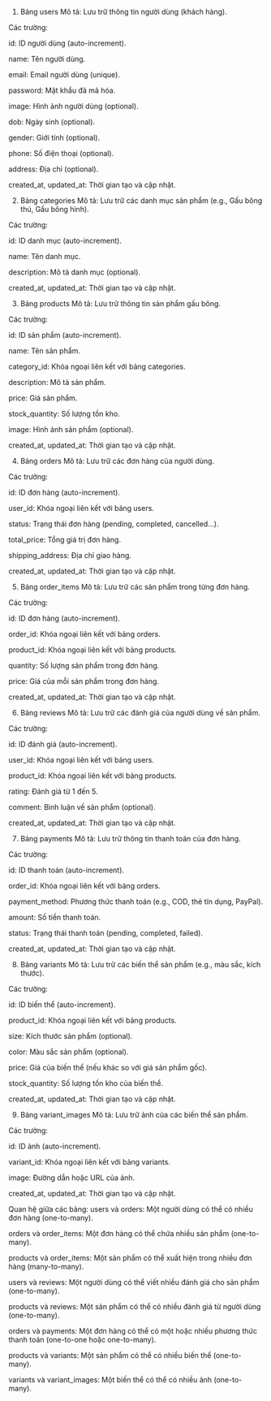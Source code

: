 1. Bảng users
Mô tả: Lưu trữ thông tin người dùng (khách hàng).

Các trường:

id: ID người dùng (auto-increment).

name: Tên người dùng.

email: Email người dùng (unique).

password: Mật khẩu đã mã hóa.

image: Hình ảnh người dùng (optional).

dob: Ngày sinh (optional).

gender: Giới tính (optional).

phone: Số điện thoại (optional).

address: Địa chỉ (optional).

created_at, updated_at: Thời gian tạo và cập nhật.

2. Bảng categories
Mô tả: Lưu trữ các danh mục sản phẩm (e.g., Gấu bông thú, Gấu bông hình).

Các trường:

id: ID danh mục (auto-increment).

name: Tên danh mục.

description: Mô tả danh mục (optional).

created_at, updated_at: Thời gian tạo và cập nhật.

3. Bảng products
Mô tả: Lưu trữ thông tin sản phẩm gấu bông.

Các trường:

id: ID sản phẩm (auto-increment).

name: Tên sản phẩm.

category_id: Khóa ngoại liên kết với bảng categories.

description: Mô tả sản phẩm.

price: Giá sản phẩm.

stock_quantity: Số lượng tồn kho.

image: Hình ảnh sản phẩm (optional).

created_at, updated_at: Thời gian tạo và cập nhật.

4. Bảng orders
Mô tả: Lưu trữ các đơn hàng của người dùng.

Các trường:

id: ID đơn hàng (auto-increment).

user_id: Khóa ngoại liên kết với bảng users.

status: Trạng thái đơn hàng (pending, completed, cancelled...).

total_price: Tổng giá trị đơn hàng.

shipping_address: Địa chỉ giao hàng.

created_at, updated_at: Thời gian tạo và cập nhật.

5. Bảng order_items
Mô tả: Lưu trữ các sản phẩm trong từng đơn hàng.

Các trường:

id: ID đơn hàng (auto-increment).

order_id: Khóa ngoại liên kết với bảng orders.

product_id: Khóa ngoại liên kết với bảng products.

quantity: Số lượng sản phẩm trong đơn hàng.

price: Giá của mỗi sản phẩm trong đơn hàng.

created_at, updated_at: Thời gian tạo và cập nhật.

6. Bảng reviews
Mô tả: Lưu trữ các đánh giá của người dùng về sản phẩm.

Các trường:

id: ID đánh giá (auto-increment).

user_id: Khóa ngoại liên kết với bảng users.

product_id: Khóa ngoại liên kết với bảng products.

rating: Đánh giá từ 1 đến 5.

comment: Bình luận về sản phẩm (optional).

created_at, updated_at: Thời gian tạo và cập nhật.

7. Bảng payments
Mô tả: Lưu trữ thông tin thanh toán của đơn hàng.

Các trường:

id: ID thanh toán (auto-increment).

order_id: Khóa ngoại liên kết với bảng orders.

payment_method: Phương thức thanh toán (e.g., COD, thẻ tín dụng, PayPal).

amount: Số tiền thanh toán.

status: Trạng thái thanh toán (pending, completed, failed).

created_at, updated_at: Thời gian tạo và cập nhật.

8. Bảng variants
Mô tả: Lưu trữ các biến thể sản phẩm (e.g., màu sắc, kích thước).

Các trường:

id: ID biến thể (auto-increment).

product_id: Khóa ngoại liên kết với bảng products.

size: Kích thước sản phẩm (optional).

color: Màu sắc sản phẩm (optional).

price: Giá của biến thể (nếu khác so với giá sản phẩm gốc).

stock_quantity: Số lượng tồn kho của biến thể.

created_at, updated_at: Thời gian tạo và cập nhật.

9. Bảng variant_images
Mô tả: Lưu trữ ảnh của các biến thể sản phẩm.

Các trường:

id: ID ảnh (auto-increment).

variant_id: Khóa ngoại liên kết với bảng variants.

image: Đường dẫn hoặc URL của ảnh.

created_at, updated_at: Thời gian tạo và cập nhật.

Quan hệ giữa các bảng:
users và orders: Một người dùng có thể có nhiều đơn hàng (one-to-many).

orders và order_items: Một đơn hàng có thể chứa nhiều sản phẩm (one-to-many).

products và order_items: Một sản phẩm có thể xuất hiện trong nhiều đơn hàng (many-to-many).

users và reviews: Một người dùng có thể viết nhiều đánh giá cho sản phẩm (one-to-many).

products và reviews: Một sản phẩm có thể có nhiều đánh giá từ người dùng (one-to-many).

orders và payments: Một đơn hàng có thể có một hoặc nhiều phương thức thanh toán (one-to-one hoặc one-to-many).

products và variants: Một sản phẩm có thể có nhiều biến thể (one-to-many).

variants và variant_images: Một biến thể có thể có nhiều ảnh (one-to-many).